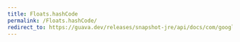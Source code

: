 ```yaml
---
title: Floats.hashCode
permalink: /Floats.hashCode/
redirect_to: https://guava.dev/releases/snapshot-jre/api/docs/com/google/common/primitives/Floats.html#hashCode-float-
---
```

